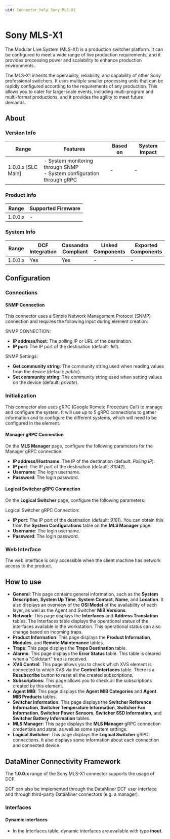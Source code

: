 ```yaml
---
uid: Connector_help_Sony_MLS-X1
---
```


# Sony MLS-X1

The Modular Live System (MLS-X1) is a production switcher platform. It can be configured to meet a wide range of live production requirements, and it provides processing power and scalability to enhance production environments.

The MLS-X1 inherits the operability, reliability, and capability of other Sony professional switchers. It uses multiple smaller processing units that can be rapidly configured according to the requirements of any production. This allows you to cater for large-scale events, including multi-program and multi-format productions, and it provides the agility to meet future demands.

## About

### Version Info

| Range              | Features                                                                | Based on | System Impact |
|--------------------|-------------------------------------------------------------------------|----------|---------------|
| 1.0.0.x [SLC Main] | - System monitoring through SNMP<br>- System configuration through gRPC | -        | -             |

### Product Info

| Range   | Supported Firmware |
|---------|--------------------|
| 1.0.0.x | -                  |

### System Info

| Range   | DCF Integration | Cassandra Compliant | Linked Components | Exported Components |
|---------|-----------------|---------------------|-------------------|---------------------|
| 1.0.0.x | Yes             | Yes                 | -                 | -                   |

## Configuration

### Connections

#### SNMP Connection

This connector uses a Simple Network Management Protocol (SNMP) connection and requires the following input during element creation:

SNMP CONNECTION:

- **IP address/host**: The polling IP or URL of the destination.
- **IP port**: The IP port of the destination (default: *161*).

SNMP Settings:

- **Get community string**: The community string used when reading values from the device (default: *public*).
- **Set community string**: The community string used when setting values on the device (default: *private*).

### Initialization

This connector also uses gRPC (Google Remote Procedure Call) to manage and configure the system. It will use up to 5 gRPC connections to gather information and to configure the different systems, which will need to be configured in the element.

#### Manager gRPC Connection

On the **MLS Manager** page, configure the following parameters for the Manager gRPC connection:

- **IP address/Hostname**: The IP of the destination (default: *Polling IP*).
- **IP port**: The IP port of the destination (default: *31042*).
- **Username**: The login username.
- **Password**: The login password.

#### Logical Switcher gRPC Connection

On the **Logical Switcher** page, configure the following parameters:

Logical Switcher gRPC Connection:

- **IP port**: The IP port of the destination (default: *9181*). You can obtain this from the **System Configurations** table on the **MLS Manager** page.
- **Username**: The login username.
- **Password**: The login password.

### Web Interface

The web interface is only accessible when the client machine has network access to the product.

## How to use

- **General**: This page contains general information, such as the **System Description**, **System Up Time**, **System Contact**, **Name**, and **Location**. It also displays an overview of the **OSI Model** of the availability of each layer, as well as the Agent and Switcher **MIB Versions**.
- **Network**: This page displays the **Interfaces** and **Address Translation** tables. The Interfaces table displays the operational status of the interfaces available in the workstation. This operational status can also change based on incoming traps.
- **Product Information**: This page displays the **Product Information**, **Modules**, and **Remote Maintenance** tables.
- **Traps**: This page displays the **Traps Destination** table.
- **Alarms**: This page displays the **Error Status** table. This table is cleared when a "Coldstart" trap is received.
- **XVS Control**: This page allows you to check which XVS element is connected to which XVS via the **Control Interfaces** table. There is a **Resubscribe** button to reset all the created subscriptions.
- **Subscriptions**: This page allows you to check all the subscriptions created by this element.
- **Agent MIB**: This page displays the **Agent MIB Categories** and **Agent MIB Products** tables.
- **Switcher Information**: This page displays the **Switcher Reference Information**, **Switcher Temperature Information**, **Switcher Fan Information**, **Switcher Power Sensors**, **Switcher SSD Information**, and **Switcher Battery Information** tables.
- **MLS Manager**: This page displays the **MLS Manager** gRPC connection credentials and state, as well as some system settings.
- **Logical Switcher**: This page displays the **Logical Switcher** gRPC connections. It also displays some information about each connection and connected device.

## DataMiner Connectivity Framework

The **1.0.0.x** range of the Sony MLS-X1 connector supports the usage of DCF.

DCF can also be implemented through the DataMiner DCF user interface and through third-party DataMiner connectors (e.g. a manager).

### Interfaces

#### Dynamic interfaces

- In the Interfaces table, dynamic interfaces are available with type **inout**.

